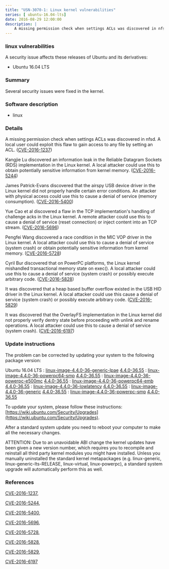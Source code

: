 ```yaml
---
title: "USN-3070-1: Linux kernel vulnerabilities"
series: [ ubuntu-16.04-lts]
date: 2016-08-29 12:00:00
description: |
    A missing permission check when settings ACLs was discovered in nfsd. A local user could exploit this flaw to gain access to any file by setting an ACL. ([CVE-2016-1237](http://people.ubuntu.com/~ubuntu-security/cve/CVE-2016-1237))
--- 
```

 
### linux vulnerabilities

A security issue affects these releases of Ubuntu and its derivatives:

* Ubuntu 16.04 LTS

### Summary

Several security issues were fixed in the kernel. 

### Software description

* linux 

### Details

A missing permission check when settings ACLs was discovered in nfsd. A local user could exploit this flaw to gain access to any file by setting an ACL. ([CVE-2016-1237](http://people.ubuntu.com/~ubuntu-security/cve/CVE-2016-1237))

Kangjie Lu discovered an information leak in the Reliable Datagram Sockets (RDS) implementation in the Linux kernel. A local attacker could use this to obtain potentially sensitive information from kernel memory. ([CVE-2016-5244](http://people.ubuntu.com/~ubuntu-security/cve/CVE-2016-5244))

James Patrick-Evans discovered that the airspy USB device driver in the Linux kernel did not properly handle certain error conditions. An attacker with physical access could use this to cause a denial of service (memory consumption). ([CVE-2016-5400](http://people.ubuntu.com/~ubuntu-security/cve/CVE-2016-5400))

Yue Cao et al discovered a flaw in the TCP implementation&#39;s handling of challenge acks in the Linux kernel. A remote attacker could use this to cause a denial of service (reset connection) or inject content into an TCP stream. ([CVE-2016-5696](http://people.ubuntu.com/~ubuntu-security/cve/CVE-2016-5696))

Pengfei Wang discovered a race condition in the MIC VOP driver in the Linux kernel. A local attacker could use this to cause a denial of service (system crash) or obtain potentially sensitive information from kernel memory. ([CVE-2016-5728](http://people.ubuntu.com/~ubuntu-security/cve/CVE-2016-5728))

Cyril Bur discovered that on PowerPC platforms, the Linux kernel mishandled transactional memory state on exec(). A local attacker could use this to cause a denial of service (system crash) or possibly execute arbitrary code. ([CVE-2016-5828](http://people.ubuntu.com/~ubuntu-security/cve/CVE-2016-5828))

It was discovered that a heap based buffer overflow existed in the USB HID driver in the Linux kernel. A local attacker could use this cause a denial of service (system crash) or possibly execute arbitrary code. ([CVE-2016-5829](http://people.ubuntu.com/~ubuntu-security/cve/CVE-2016-5829))

It was discovered that the OverlayFS implementation in the Linux kernel did not properly verify dentry state before proceeding with unlink and rename operations. A local attacker could use this to cause a denial of service (system crash). ([CVE-2016-6197](http://people.ubuntu.com/~ubuntu-security/cve/CVE-2016-6197)) 

### Update instructions

The problem can be corrected by updating your system to the following package version:

Ubuntu 16.04 LTS
 : [linux-image-4.4.0-36-generic-lpae](https://launchpad.net/ubuntu/+source/linux) <span> [4.4.0-36.55](https://launchpad.net/ubuntu/+source/linux/4.4.0-36.55) </span> 
 : [linux-image-4.4.0-36-powerpc64-smp](https://launchpad.net/ubuntu/+source/linux) <span> [4.4.0-36.55](https://launchpad.net/ubuntu/+source/linux/4.4.0-36.55) </span> 
 : [linux-image-4.4.0-36-powerpc-e500mc](https://launchpad.net/ubuntu/+source/linux) <span> [4.4.0-36.55](https://launchpad.net/ubuntu/+source/linux/4.4.0-36.55) </span> 
 : [linux-image-4.4.0-36-powerpc64-emb](https://launchpad.net/ubuntu/+source/linux) <span> [4.4.0-36.55](https://launchpad.net/ubuntu/+source/linux/4.4.0-36.55) </span> 
 : [linux-image-4.4.0-36-lowlatency](https://launchpad.net/ubuntu/+source/linux) <span> [4.4.0-36.55](https://launchpad.net/ubuntu/+source/linux/4.4.0-36.55) </span> 
 : [linux-image-4.4.0-36-generic](https://launchpad.net/ubuntu/+source/linux) <span> [4.4.0-36.55](https://launchpad.net/ubuntu/+source/linux/4.4.0-36.55) </span> 
 : [linux-image-4.4.0-36-powerpc-smp](https://launchpad.net/ubuntu/+source/linux) <span> [4.4.0-36.55](https://launchpad.net/ubuntu/+source/linux/4.4.0-36.55) </span> 

To update your system, please follow these instructions: [https://wiki.ubuntu.com/Security/Upgrades](https://wiki.ubuntu.com/Security/Upgrades).

After a standard system update you need to reboot your computer to make all the necessary changes.

ATTENTION: Due to an unavoidable ABI change the kernel updates have been given a new version number, which requires you to recompile and reinstall all third party kernel modules you might have installed. Unless you manually uninstalled the standard kernel metapackages (e.g. linux-generic, linux-generic-lts-RELEASE, linux-virtual, linux-powerpc), a standard system upgrade will automatically perform this as well. 

### References

 [CVE-2016-1237](http://people.ubuntu.com/~ubuntu-security/cve/CVE-2016-1237), 

 [CVE-2016-5244](http://people.ubuntu.com/~ubuntu-security/cve/CVE-2016-5244), 

 [CVE-2016-5400](http://people.ubuntu.com/~ubuntu-security/cve/CVE-2016-5400), 

 [CVE-2016-5696](http://people.ubuntu.com/~ubuntu-security/cve/CVE-2016-5696), 

 [CVE-2016-5728](http://people.ubuntu.com/~ubuntu-security/cve/CVE-2016-5728), 

 [CVE-2016-5828](http://people.ubuntu.com/~ubuntu-security/cve/CVE-2016-5828), 

 [CVE-2016-5829](http://people.ubuntu.com/~ubuntu-security/cve/CVE-2016-5829), 

 [CVE-2016-6197](http://people.ubuntu.com/~ubuntu-security/cve/CVE-2016-6197)
 
